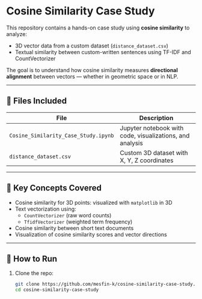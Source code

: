 # Cosine Similarity Case Study

This repository contains a hands-on case study using **cosine similarity** to analyze:

- 3D vector data from a custom dataset (`distance_dataset.csv`)
- Textual similarity between custom-written sentences using TF-IDF and CountVectorizer

The goal is to understand how cosine similarity measures **directional alignment** between vectors — whether in geometric space or in NLP.

---

## 📁 Files Included

| File | Description |
|------|-------------|
| `Cosine_Similarity_Case_Study.ipynb` | Jupyter notebook with code, visualizations, and analysis |
| `distance_dataset.csv` | Custom 3D dataset with X, Y, Z coordinates |

---

## 🧠 Key Concepts Covered

- Cosine similarity for 3D points: visualized with `matplotlib` in 3D
- Text vectorization using:
  - `CountVectorizer` (raw word counts)
  - `TfidfVectorizer` (weighted term frequency)
- Cosine similarity between short text documents
- Visualization of cosine similarity scores and vector directions

---

## 🚀 How to Run

1. Clone the repo:
   ```bash
   git clone https://github.com/mesfin-k/cosine-similarity-case-study.git
   cd cosine-similarity-case-study
